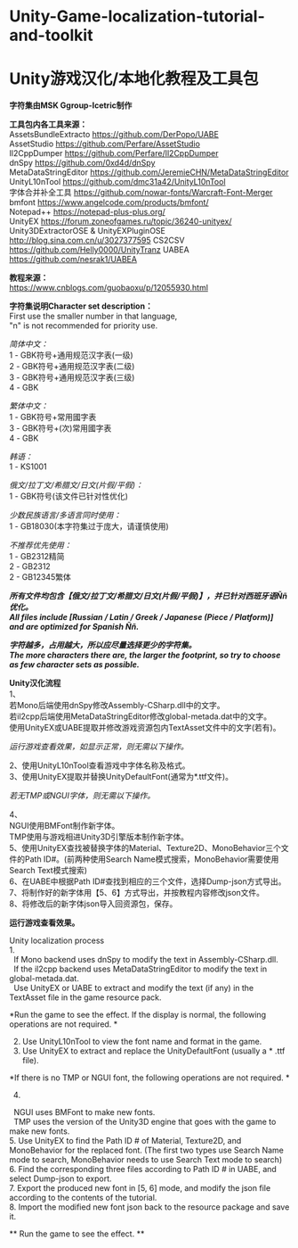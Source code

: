 # Unity-Game-localization-tutorial-and-toolkit    
# Unity游戏汉化/本地化教程及工具包  
  
**字符集由MSK Ggroup-Icetric制作** 
  
**工具包内各工具来源：**  
AssetsBundleExtracto https://github.com/DerPopo/UABE   
AssetStudio https://github.com/Perfare/AssetStudio   
Il2CppDumper https://github.com/Perfare/Il2CppDumper   
dnSpy https://github.com/0xd4d/dnSpy   
MetaDataStringEditor https://github.com/JeremieCHN/MetaDataStringEditor   
UnityL10nTool https://github.com/dmc31a42/UnityL10nTool   
字体合并补全工具 https://github.com/nowar-fonts/Warcraft-Font-Merger   
bmfont https://www.angelcode.com/products/bmfont/   
Notepad++ https://notepad-plus-plus.org/   
UnityEX https://forum.zoneofgames.ru/topic/36240-unityex/  
Unity3DExtractorOSE & UnityEXPluginOSE  http://blog.sina.com.cn/u/3027377595
CS2CSV https://github.com/Helly0000/UnityTranz
UABEA https://github.com/nesrak1/UABEA
  
**教程来源：**  
https://www.cnblogs.com/guobaoxu/p/12055930.html  
  
**字符集说明Character set description：**  
First use the smaller number in that language,  
"n" is not recommended for priority use.  
  
*简体中文：*  
1 - GBK符号+通用规范汉字表(一级)  
2 - GBK符号+通用规范汉字表(二级)  
3 - GBK符号+通用规范汉字表(三级)  
4 - GBK  

*繁体中文：*  
1 - GBK符号+常用國字表  
3 - GBK符号+(次)常用國字表  
4 - GBK  
  
*韩语：*  
1 - KS1001  
  
*俄文/拉丁文/希腊文/日文(片假/平假)：*  
1 - GBK符号(该文件已针对性优化)  
  
*少数民族语言/多语言同时使用：*  
1 - GB18030(本字符集过于庞大，请谨慎使用)  
  
*不推荐优先使用：*  
1 - GB2312精简  
2 - GB2312  
2 - GB12345繁体  
  
***所有文件均包含【俄文/拉丁文/希腊文/日文(片假/平假)】，并已针对西班牙语Ññ优化。***  
***All files include [Russian / Latin / Greek / Japanese (Piece / Platform)] and are optimized for Spanish Ññ.***  
  
***字符越多，占用越大，所以应尽量选择更少的字符集。***  
***The more characters there are, the larger the footprint, so try to choose as few character sets as possible.***  

**Unity汉化流程**  
1、  
  若Mono后端使用dnSpy修改Assembly-CSharp.dll中的文字。  
  若il2cpp后端使用MetaDataStringEditor修改global-metada.dat中的文字。  
  使用UnityEX或UABE提取并修改游戏资源包内TextAsset文件中的文字(若有)。  
  
*运行游戏查看效果，如显示正常，则无需以下操作。*  
  
2、使用UnityL10nTool查看游戏中字体名称及格式。  
3、使用UnityEX提取并替换UnityDefaultFont(通常为*.ttf文件)。  
  
*若无TMP或NGUI字体，则无需以下操作。*  
  
4、  
  NGUI使用BMFont制作新字体。  
  TMP使用与游戏相进Unity3D引擎版本制作新字体。  
5、使用UnityEX查找被替换字体的Material、Texture2D、MonoBehavior三个文件的Path ID#。(前两种使用Search Name模式搜索，MonoBehavior需要使用Search Text模式搜索)  
6、在UABE中根据Path ID#查找到相应的三个文件，选择Dump-json方式导出。  
7、将制作好的新字体用【5、6】方式导出，并按教程内容修改json文件。  
8、将修改后的新字体json导入回资源包，保存。  
  
**运行游戏查看效果。**  
  
Unity localization process  
1.  
  If Mono backend uses dnSpy to modify the text in Assembly-CSharp.dll.  
  If the il2cpp backend uses MetaDataStringEditor to modify the text in global-metada.dat.  
  Use UnityEX or UABE to extract and modify the text (if any) in the TextAsset file in the game resource pack.  
  
*Run the game to see the effect. If the display is normal, the following operations are not required. *  
  
2. Use UnityL10nTool to view the font name and format in the game.  
3. Use UnityEX to extract and replace the UnityDefaultFont (usually a * .ttf file).  
  
*If there is no TMP or NGUI font, the following operations are not required. *  
  
4.  
  NGUI uses BMFont to make new fonts.  
  TMP uses the version of the Unity3D engine that goes with the game to make new fonts.  
5. Use UnityEX to find the Path ID # of Material, Texture2D, and MonoBehavior for the replaced font. (The first two types use Search Name mode to search, MonoBehavior needs to use Search Text mode to search)  
6. Find the corresponding three files according to Path ID # in UABE, and select Dump-json to export.  
7. Export the produced new font in [5, 6] mode, and modify the json file according to the contents of the tutorial.  
8. Import the modified new font json back to the resource package and save it.  
  
** Run the game to see the effect. **  
  
